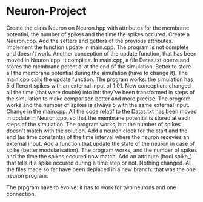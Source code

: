 # Neuron-Project


Create the class Neuron on Neuron.hpp with attributes for the membrane potential, the number of spikes and the time the spikes occured.
Create a Neuron.cpp. Add the setters and getters of the previous attributes.
Implement the function update in main.cpp. The program is not complete and doesn't work.
Another conception of the update function, that has been moved in Neuron.cpp. It compiles.
In main.cpp, a file Datas.txt opens and stores the membrane potential at the end of the simulation. Better to store all the membrane potential during the simulation (have to change it). The main.cpp calls the update function. The program works: the simulation has 5 different spikes with an external input of 1.01. 
New conception: changed all the time (that were double) into int: they've been transformed in steps of the simulation to make comparison better and more precise. The program works and the number of spikes is always 5 with the same external input. 
Change in the main.cpp. All the code relatif to the Datas.txt has been moved in update in Neuron.cpp, so that the membrane potential is stored at each steps of the simulation. The program works, but the number of spikes doesn't match with the solution.
Add a neuron clock for the start and the end (as time constants) of the time interval where the neuron recevies an external input. Add a function that update the state of the neuron in case of spike (better modularisation). The program works, and the number of spikes and the time the spikes occured now match.
Add an attribute (bool spike_) that tells if a spike occured during a time step or not. Nothing changed. 
All the files made so far have been deplaced in a new branch: that was the one neuron program.

The prpgram have to evolve: it has to work for two neurons and one connection.
